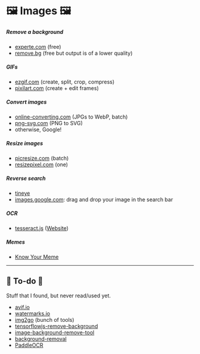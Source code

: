 # 🖼️️ Images 🖼️

<div class="row row-cols-md-2 mt-4"><div>

##### Remove a background

* [experte.com](https://www.experte.com/background-remover) (free)
* [remove.bg](https://www.remove.bg/) (free but output is of a lower quality)

##### GIFs

* [ezgif.com](https://ezgif.com/) (create, split, crop, compress)
* [pixilart.com](https://www.pixilart.com/draw) (create + edit frames)

##### Convert images

* [online-converting.com](https://online-converting.com/image/) (JPGs to WebP, batch)
* [png-svg.com](https://png-svg.com/) (PNG to SVG)
* otherwise, Google!
</div><div>

##### Resize images

* [picresize.com](https://picresize.com/) (batch)
* [resizepixel.com](https://www.resizepixel.com/) (one)

##### Reverse search

* [tineye](https://tineye.com/)
* [images.google.com](https://images.google.com/):  drag and drop your image in the search bar

##### OCR

* [tesseract.js](https://github.com/naptha/tesseract.js) ([Website](https://tesseract.projectnaptha.com/))

##### Memes

* [Know Your Meme](https://knowyourmeme.com/)
</div></div>

<hr class="sep-both">

## 👻 To-do 👻

Stuff that I found, but never read/used yet.

<div class="row row-cols-md-2"><div>

* [avif.io](https://avif.io/)
* [watermarks.io](https://watermarks.io/)
* [img2go](https://www.img2go.com/) (bunch of tools)
* [tensorflowjs-remove-background](https://github.com/poly-glot/tensorflowjs-remove-background)
* [image-background-remove-tool](https://github.com/OPHoperHPO/image-background-remove-tool)
* [background-removal](https://github.com/topics/background-removal)
* [PaddleOCR](https://github.com/PaddlePaddle/PaddleOCR)
</div><div>


</div></div>